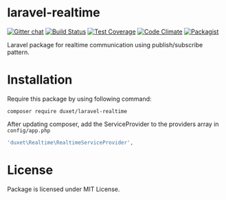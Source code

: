 # laravel-realtime
[![Gitter chat](https://badges.gitter.im/duxet/laravel-realtime.png)](https://gitter.im/duxet/laravel-realtime)
[![Build Status](https://travis-ci.org/duxet/laravel-realtime.svg?branch=master)](https://travis-ci.org/Strimoid/Strimoid)
[![Test Coverage](https://codeclimate.com/github/duxet/laravel-realtime/badges/coverage.svg)](https://codeclimate.com/github/duxet/laravel-realtime)
[![Code Climate](https://codeclimate.com/github/duxet/laravel-realtime/badges/gpa.svg)](https://codeclimate.com/github/duxet/laravel-realtime)
[![Packagist](https://img.shields.io/packagist/dt/duxet/laravel-realtime.svg)](https://packagist.org/packages/duxet/laravel-rethinkdb)

Laravel package for realtime communication using publish/subscribe pattern.

# Installation
Require this package by using following command:

```
composer require duxet/laravel-realtime
```

After updating composer, add the ServiceProvider to the providers array in `config/app.php`

```php
'duxet\Realtime\RealtimeServiceProvider',
```

# License
Package is licensed under MIT License.
